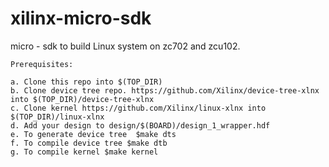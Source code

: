# xilinx-micro-sdk

micro - sdk to build Linux system on zc702 and zcu102.

	Prerequisites:
	
	a. Clone this repo into $(TOP_DIR)
	b. Clone device tree repo. https://github.com/Xilinx/device-tree-xlnx into $(TOP_DIR)/device-tree-xlnx
	c. Clone kernel https://github.com/Xilinx/linux-xlnx into $(TOP_DIR)/linux-xlnx
	d. Add your design to design/$(BOARD)/design_1_wrapper.hdf
	e. To generate device tree  $make dts
	f. To compile device tree $make dtb
	g. To compile kernel $make kernel


